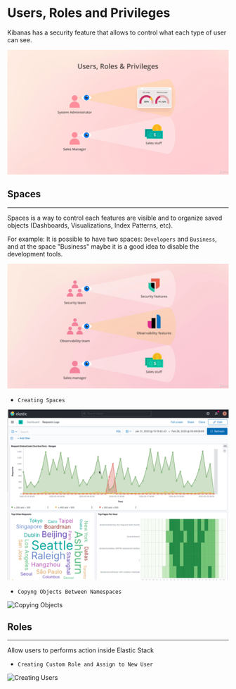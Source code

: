 # Users, Roles and Privileges

Kibanas has a security feature that allows to control what each type of user can see.

![IAM](./artifacts/05-UsersRolesPrivileges.png)

## Spaces
---

Spaces is a way to control each features are visible and to organize saved objects (Dashboards, Visualizations, Index Patterns, etc).

For example: It is possible to have two spaces: `Developers` and `Business`, and at the space "Business" maybe it is a good idea to disable the development tools.

![Spaces](./artifacts/05-Spaces.png)

- `Creating Spaces`

![Creating Spaces](./artifacts/05-CreatingSpaces.gif)

- `Copyng Objects Between Namespaces`

![Copying Objects](./artifacts/05-CopingObjectBetweenSpaces.gif)

## Roles
---

Allow users to performs action inside Elastic Stack 

- `Creating Custom Role and Assign to New User`

![Creating Users](./artifacts/05-CreatingUsers.gif)